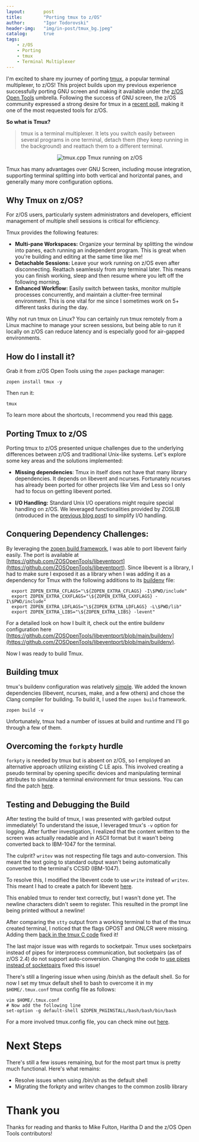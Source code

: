 ```yaml
---
layout:       post
title:        "Porting tmux to z/OS"
author:       "Igor Todorovski"
header-img:   "img/in-post/tmux_bg.jpeg"
catalog:      true
tags:
    - z/OS
    - Porting
    - tmux
    - Terminal Multiplexer
---
```


I'm excited to share my journey of porting [tmux](https://github.com/tmux/tmux/wiki), a popular terminal multiplexer, to z/OS! This project builds upon my previous experience successfully porting GNU screen and making it available under the [z/OS Open Tools](https://github.com/ZOSOpenTools) umbrella. Following the success of GNU screen, the z/OS community expressed a strong desire for tmux in a [recent poll](https://github.com/orgs/ZOSOpenTools/discussions/433), making it one of the most requested tools for z/OS.

**So what is Tmux?**
> tmux is a terminal multiplexer. It lets you switch easily between several programs in one terminal, detach them (they keep running in the background) and reattach them to a different terminal.

<p style="text-align: center;">
<img src="/blog/img/in-post/tmux.gif" alt="tmux.cpp" style="float:center;">
Tmux running on z/OS
</p>

Tmux has many advantages over GNU Screen, including mouse integration, supporting terminal splitting into both vertical and horizontal panes, and generally many more configuration options.

## Why Tmux on z/OS?

For z/OS users, particularly system administrators and developers, efficient management of multiple shell sessions is critical for efficiency. 

Tmux provides the following features:

* **Multi-pane Workspaces:** Organize your terminal by splitting the window into panes, each running an independent program. This is great when you're building and editing at the same time like me!
* **Detachable Sessions:** Leave your work running on z/OS even after disconnecting. Reattach seamlessly from any terminal later. This means you can finish working, sleep and then resume where you left off the following morning.
* **Enhanced Workflow:** Easily switch between tasks, monitor multiple processes concurrently, and maintain a clutter-free terminal environment. This is one vital for me since I sometimes work on 5+ different tasks during the day.

Why not run tmux on Linux? You can certainly run tmux remotely from a Linux machine to manage your screen sessions, but being able to run it locally on z/OS can reduce latency and is especially good for air-gapped environments.


## How do I install it?

Grab it from z/OS Open Tools using the `zopen` package manager:

```
zopen install tmux -y
```

Then run it:
```
tmux
```

To learn more about the shortcuts, I recommend you read this [page](https://tmuxcheatsheet.com/).

## Porting Tmux to z/OS

Porting tmux to z/OS presented unique challenges due to the underlying differences between z/OS and traditional Unix-like systems. Let's explore some key areas and the solutions implemented:

* **Missing dependencies**: Tmux in itself does not have that many library dependencies. It depends on libevent and ncurses. Fortunately ncurses has already been ported for other projects like Vim and Less so I only had to focus on getting libevent ported.

* **I/O Handling:** Standard Unix I/O operations might require special handling on z/OS. We leveraged functionalities provided by ZOSLIB (introduced in the [previous blog post](https://igortodorovskiibm.github.io/blog/)) to simplify I/O handling. 

## Conquering Dependency Challenges:

By leveraging the [zopen build framework](https://zosopentools.github.io/meta/#/Guides/Porting), I was able to port libevent fairly easily. The port is available at [https://github.com/ZOSOpenTools/libeventport](https://github.com/ZOSOpenTools/libeventport). Since libevent is a library, I had to make sure I exposed it as a library when I was adding it as a dependency for Tmux with the following additions to its [buildenv](https://github.com/ZOSOpenTools/libeventport/blob/main/buildenv#L16-L26) file:

```
  export ZOPEN_EXTRA_CFLAGS="\${ZOPEN_EXTRA_CFLAGS} -I\$PWD/include"
  export ZOPEN_EXTRA_CXXFLAGS="\${ZOPEN_EXTRA_CXXFLAGS} -I\$PWD/include"
  export ZOPEN_EXTRA_LDFLAGS="\${ZOPEN_EXTRA_LDFLAGS} -L\$PWD/lib"
  export ZOPEN_EXTRA_LIBS="\${ZOPEN_EXTRA_LIBS} -levent"
```
For a detailed look on how I built it, check out the entire buildenv configuration here [https://github.com/ZOSOpenTools/libeventport/blob/main/buildenv](https://github.com/ZOSOpenTools/libeventport/blob/main/buildenv).

Now I was ready to build Tmux.

## Building tmux

tmux's buildenv configuration was relatively [simple](https://github.com/ZOSOpenTools/tmuxport/blob/main/buildenv). We added the known dependencies (libevent, ncurses, make, and a few others) and chose the Clang compiler for building. To build it, I used the `zopen build` framework.

```
zopen build -v
```

Unfortunately, tmux had a number of issues at build and runtime and I'll go through a few of them.

## Overcoming the `forkpty` hurdle

`forkpty` is needed by tmux but is absent on z/OS, so I employed an alternative approach utilizing existing C LE apis. This involved creating a pseudo terminal by opening specific devices and manipulating terminal attributes to simulate a terminal environment for tmux sessions. You can find the patch [here](https://github.com/ZOSOpenTools/tmuxport/blob/main/patches/forkpty-zos.c.patch).

## Testing and Debugging the Build

After testing the build of tmux, I was presented with garbled output immediately! To understand the issue, I leveraged tmux's `-v` option for logging. After further investigation, I realized that the content written to the screen was actually readable and in ASCII format but it wasn't being converted back to IBM-1047 for the terminal.

The culprit? `writev` was not respecting file tags and auto-conversion. This meant the text going to standard output wasn't being automatically converted to the terminal's CCSID (IBM-1047).

To resolve this, I modified the libevent code to use `write` instead of `writev`. This meant I had to create a patch for libevent [here](https://github.com/ZOSOpenTools/libeventport/blob/main/patches/buffer.c.patch).

This enabled tmux to render text correctly, but I wasn't done yet. The newline characters didn't seem to register. This resulted in the prompt line being printed without a newline! 

After comparing the `stty` output from a working terminal to that of the tmux created terminal, I noticed that the flags OPOST and ONLCR were missing. Adding them [back in the tmux C code](https://github.com/ZOSOpenTools/tmuxport/blob/main/patches/spawn.c.patch#L11) fixed it!

The last major issue was with regards to socketpair. Tmux uses socketpairs instead of pipes for interprocess communication, but socketpairs (as of z/OS 2.4) do not support auto-conversion. Changing the code to [use pipes instead of socketpairs](https://github.com/ZOSOpenTools/tmuxport/blob/2dc478690641fa88a4596c64c873fae0c20ad2e0/patches/job.c.patch#L10) fixed this issue!

There's still a lingering issue when using /bin/sh as the default shell. So for now I set my tmux default shell to bash to overcome it in my `$HOME/.tmux.conf` tmux config file as follows:

```
vim $HOME/.tmux.conf
# Now add the following line
set-option -g default-shell $ZOPEN_PKGINSTALL/bash/bash/bin/bash
```

For a more involved tmux.config file, you can check mine out [here](https://github.com/IgorTodorovskiIBM/tmux.conf/blob/main/.tmux.conf).


# Next Steps
There's still a few issues remaining, but for the most part tmux is pretty much functional. Here's what remains:

* Resolve issues when using /bin/sh as the default shell
* Migrating the forkpty and writev changes to the common zoslib library


# Thank you
Thanks for reading and thanks to Mike Fulton, Haritha D and the z/OS Open Tools contributors!
